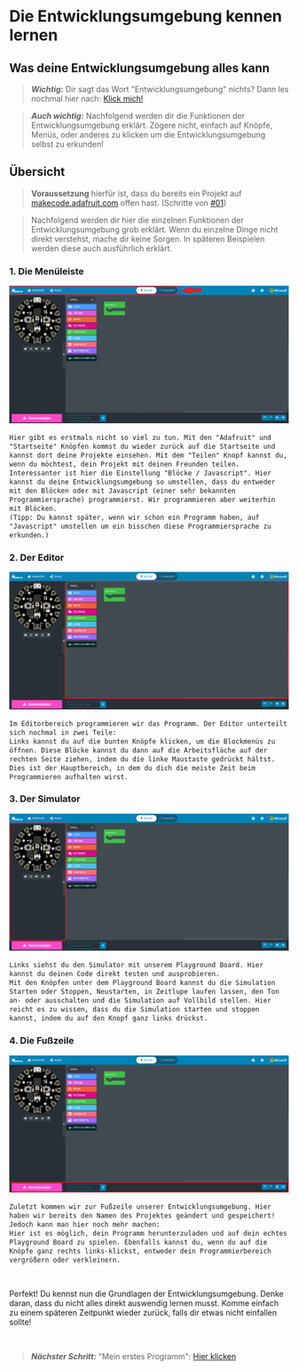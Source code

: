 # Die Entwicklungsumgebung kennen lernen

## Was deine Entwicklungsumgebung alles kann

> **_Wichtig:_** Dir sagt das Wort "Entwicklungsumgebung" nichts? Dann les nochmal hier nach: [Klick mich!](./01%20Mein%20erstes%20Projekt.pdf#1.%20Was%20ist%20eine%20Entwicklungsumgebung?)

> **_Auch wichtig:_** Nachfolgend werden dir die Funktionen der Entwicklungsumgebung erklärt. Zögere nicht, einfach auf Knöpfe, Menüs, oder anderes zu klicken um die Entwicklungsumgebung selbst zu erkunden!

## Übersicht

> **Voraussetzung** hierfür ist, dass du bereits ein Projekt auf [makecode.adafruit.com](https://makecode.adafruit.com/#) offen hast. (Schritte von [#01](./01%20Mein%20erstes%20Projekt.pdf))

> Nachfolgend werden dir hier die einzelnen Funktionen der Entwicklungsumgebung grob erklärt. Wenn du einzelne Dinge nicht direkt verstehst, mache dir keine Sorgen. In späteren Beispielen werden diese auch ausführlich erklärt.

### 1. Die Menüleiste

![Projekt_Navbar](./images/02%20Die%20Entwicklungsumgebung%20kennen%20lernen/makecode_project_taskbar.png)

    Hier gibt es erstmals nicht so viel zu tun. Mit den "Adafruit" und "Startseite" Knöpfen kommst du wieder zurück auf die Startseite und kannst dort deine Projekte einsehen. Mit dem "Teilen" Knopf kannst du, wenn du möchtest, dein Projekt mit deinen Freunden teilen.
    Interessanter ist hier die Einstellung "Blöcke / Javascript". Hier kannst du deine Entwicklungsumgebung so umstellen, dass du entweder mit den Blöcken oder mit Javascript (einer sehr bekannten Programmiersprache) programmierst. Wir programmieren aber weiterhin mit Blöcken.
    (Tipp: Du kannst später, wenn wir schon ein Programm haben, auf "Javascript" umstellen um ein bisschen diese Programmiersprache zu erkunden.)

### 2. Der Editor

![Project_Editor](./images/02%20Die%20Entwicklungsumgebung%20kennen%20lernen/makecode_project_editor.png)

    Im Editorbereich programmieren wir das Programm. Der Editor unterteilt sich nochmal in zwei Teile:
    Links kannst du auf die bunten Knöpfe klicken, um die Blockmenüs zu öffnen. Diese Blöcke kannst du dann auf die Arbeitsfläche auf der rechten Seite ziehen, indem du die linke Maustaste gedrückt hältst.
    Dies ist der Hauptbereich, in dem du dich die meiste Zeit beim Programmieren aufhalten wirst.

### 3. Der Simulator

![Project_Simulator](./images/02%20Die%20Entwicklungsumgebung%20kennen%20lernen/makecode_project_simulator.png)

    Links siehst du den Simulator mit unserem Playground Board. Hier kannst du deinen Code direkt testen und ausprobieren.
    Mit den Knöpfen unter dem Playground Board kannst du die Simulation Starten oder Stoppen, Neustarten, in Zeitlupe laufen lassen, den Ton an- oder ausschalten und die Simulation auf Vollbild stellen. Hier reicht es zu wissen, dass du die Simulation starten und stoppen kannst, indem du auf den Knopf ganz links drückst.

### 4. Die Fußzeile

![Project_Footer](./images/02%20Die%20Entwicklungsumgebung%20kennen%20lernen/makecode_project_fusszeile.png)

    Zuletzt kommen wir zur Fußzeile unserer Entwicklungsumgebung. Hier haben wir bereits den Namen des Projektes geändert und gespeichert! Jedoch kann man hier noch mehr machen:
    Hier ist es möglich, dein Programm herunterzuladen und auf dein echtes Playground Board zu spielen. Ebenfalls kannst du, wenn du auf die Knöpfe ganz rechts links-klickst, entweder dein Programmierbereich vergrößern oder verkleinern.

</br>

Perfekt! Du kennst nun die Grundlagen der Entwicklungsumgebung. Denke daran, dass du nicht alles direkt auswendig lernen musst. Komme einfach zu einem späteren Zeitpunkt wieder zurück, falls dir etwas nicht einfallen sollte!

</br>

> **_Nächster Schritt:_** "Mein erstes Programm": [Hier klicken](./03%20Mein%20erstes%20Programm.pdf)
